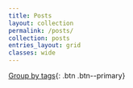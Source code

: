```yaml
---
title: Posts
layout: collection
permalink: /posts/
collection: posts
entries_layout: grid
classes: wide
---
```


[Group by tags](/tags){: .btn .btn--primary}
